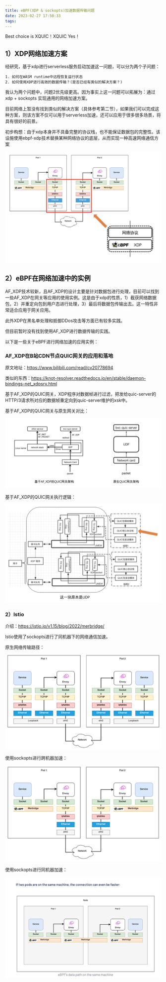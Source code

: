 ```yaml
---
title: eBPF(XDP & sockopts)加速数据传输问题
date: 2023-02-27 17:50:33
tags:
---
```


Best choice is XQUIC！XQUIC Yes！

## 1）XDP网络加速方案

经研究，基于xdp进行serverless服务启动加速这一问题，可以分为两个子问题：

 	1. 如何在WASM runtime中远程恢复运行状态
 	2. 如何使用XDP进行高效的数据传输？(是否已经有类似的解决方案？)

我认为两个问题中，问题2优先级更高。因为事实上这一问题可以拓展为：通过 xdp + sockopts 实现通用的网络加速方案。

目前网络上暂没有找到类似的解决方案（具体参考第二节），如果我们可以完成这种方案，则该方案不仅可以用于serverless加速，还可以应用于很多很多场景，将具有很好的前景。

初步构想：由于xdp本身并不具备完整的协议栈，也不能保证数据包的完整性。该设施使用ebpf-xdp技术替换某种网络协议的底层，从而实现一种高速网络通信方案

![截屏2023-02-27 19.33.35](https://raw.githubusercontent.com/muchengl/pic_storage/main/uPic/%E6%88%AA%E5%B1%8F2023-02-27%2019.33.35.png)

## 2）eBPF在网络加速中的实例

AF_XDP技术较新，且AF_XDP的设计主要是针对数据包进行处理，目前可以找到一些AF_XDP在网关等应用的使用实例。这是由于xdp的性质，1）截获网络数据包，2）并重定向包到用户态进行处理，3）最后将数据包传输出去。这一特性非常适合应用于网关应用。

此外XDP在黑名单处理和抵御DDos攻击等方面已有较多实践。

但目前暂时没有找到使用AF_XDP进行数据传输的实践。

以下是一些关于eBPF进行网络加速的应用实例：

### AF_XDP在B站CDN节点QUIC网关的应用和落地

原文地址：https://www.bilibili.com/read/cv20778694

类似的东西：https://knot-resolver.readthedocs.io/en/stable/daemon-bindings-net_xdpsrv.html

基于AF_XDP的QUIC网关，XDP程序对数据帧进行过滤，把发给quic-server的HTTP/3请求所对应的数据帧重定向到quic-server维护的xsk中。 

基于AF_XDP的QUIC网关与原生网关对比：

![截屏2023-02-27 17.52.21](https://raw.githubusercontent.com/muchengl/pic_storage/main/uPic/%E6%88%AA%E5%B1%8F2023-02-27%2017.52.21.png)

基于AF_XDP的QUIC网关执行逻辑：

![截屏2023-02-27 20.01.25](https://raw.githubusercontent.com/muchengl/pic_storage/main/uPic/%E6%88%AA%E5%B1%8F2023-02-27%2020.01.25.png)



### 2）lstio

介绍：https://istio.io/v1.15/blog/2022/merbridge/

lstio使用了sockopts进行了同机器下的网络通信加速。

原生网络传输路径：

![5](https://raw.githubusercontent.com/muchengl/pic_storage/main/uPic/5.png)

使用sockopts进行跨机器加速：

![6](https://raw.githubusercontent.com/muchengl/pic_storage/main/uPic/6.png)

使用sockopts进行同机器加速：

![截屏2023-02-27 18.52.48](https://raw.githubusercontent.com/muchengl/pic_storage/main/uPic/%E6%88%AA%E5%B1%8F2023-02-27%2018.52.48.png)

